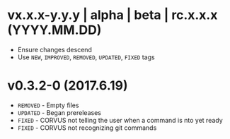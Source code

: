 # vx.x.x-y.y.y | alpha | beta | rc.x.x.x (YYYY.MM.DD) 
- Ensure changes descend
- Use `NEW`, `IMPROVED`, `REMOVED`, `UPDATED`, `FIXED` tags

# v0.3.2-0 (2017.6.19)
  - `REMOVED` - Empty files
  - `UPDATED` - Began prereleases
  - `FIXED` - CORVUS not telling the user when a command is nto yet ready
  - `FIXED` - CORVUS not recognizing git commands
